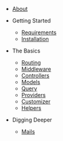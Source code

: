 * [About](/)

* Getting Started
    * [Requirements](getting-started/requirements.md)
    * [Installation](getting-started/installation.md)

* The Basics
    * [Routing](basics/routing.md)
    * [Middleware](basics/middleware.md)
    * [Controllers](basics/controllers.md)
    * [Models](basics/models.md)
    * [Query](basics/query.md)
    * [Providers](basics/providers.md)
    * [Customizer](basics/customizer.md)
    * [Helpers](basics/helpers.md)

* Digging Deeper
  * [Mails](advanced/mails.md)
